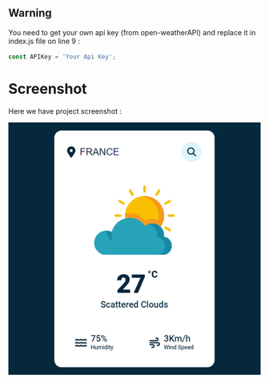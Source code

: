 
## Warning
You need to get your own api key (from open-weatherAPI) and replace it in index.js file on line 9 :

```javascript
const APIKey = 'Your Api Key';
```


# Screenshot
Here we have project screenshot :

![screenshot](screenshot.jpg)
